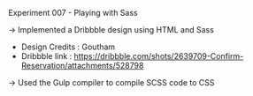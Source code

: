 Experiment 007 - Playing with Sass

-> Implemented a Dribbble design using HTML and Sass
   - Design Credits : Goutham
   - Dribbble link : https://dribbble.com/shots/2639709-Confirm-Reservation/attachments/528798

-> Used the Gulp compiler to compile SCSS code to CSS

